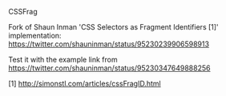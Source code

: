 CSSFrag

Fork of Shaun Inman 'CSS Selectors as Fragment Identifiers [1]' implementation:
https://twitter.com/shauninman/status/95230239906598913 

Test it with the example link from https://twitter.com/shauninman/status/95230347649888256

[1] http://simonstl.com/articles/cssFragID.html